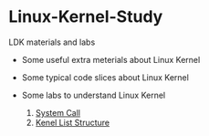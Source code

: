 # Linux-Kernel-Study
LDK materials and labs

- Some useful extra meterials about Linux Kernel

- Some typical code slices about Linux Kernel

- Some labs to understand Linux Kernel

  1. [System Call](https://github.com/jiexray/Linux-Kernel-Study/tree/master/system_call)
  2. [Kenel List Structure](https://github.com/jiexray/Linux-Kernel-Study/tree/master/data_structure/list)
